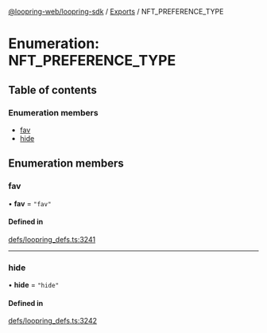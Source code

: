 [@loopring-web/loopring-sdk](../README.md) / [Exports](../modules.md) / NFT\_PREFERENCE\_TYPE

# Enumeration: NFT\_PREFERENCE\_TYPE

## Table of contents

### Enumeration members

- [fav](NFT_PREFERENCE_TYPE.md#fav)
- [hide](NFT_PREFERENCE_TYPE.md#hide)

## Enumeration members

### fav

• **fav** = `"fav"`

#### Defined in

[defs/loopring_defs.ts:3241](https://github.com/Loopring/loopring_sdk/blob/427d9da/src/defs/loopring_defs.ts#L3241)

___

### hide

• **hide** = `"hide"`

#### Defined in

[defs/loopring_defs.ts:3242](https://github.com/Loopring/loopring_sdk/blob/427d9da/src/defs/loopring_defs.ts#L3242)

